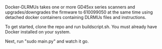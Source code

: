 Docker-DLRMUs takes one or more GD45xx series scanners and upgrades/downgrades the firmware to 610099050 at the same time using detached docker containers containing DLRMUs files and instructions.

To get started, clone the repo and run buildscript.sh. You must already have Docker installed on your system. 

Next, run "sudo main.py" and watch it go. 
